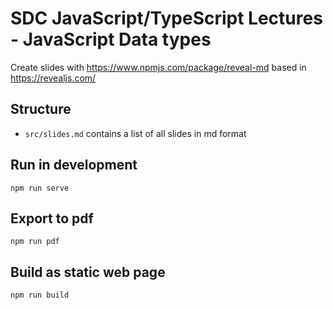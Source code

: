 # SDC JavaScript/TypeScript Lectures - JavaScript Data types

Create slides with https://www.npmjs.com/package/reveal-md based in https://revealjs.com/

## Structure

- `src/slides.md` contains a list of all slides in md format

## Run in development

`npm run serve`

## Export to pdf

`npm run pdf`

## Build as static web page

`npm run build`
